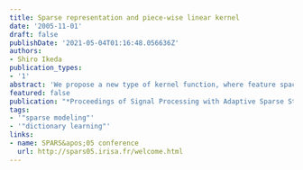 ```yaml
---
title: Sparse representation and piece-wise linear kernel
date: '2005-11-01'
draft: false
publishDate: '2021-05-04T01:16:48.056636Z'
authors:
- Shiro Ikeda
publication_types:
- '1'
abstract: 'We propose a new type of kernel function, where feature space is explicitly given with a piece-wise linear mapping from the input space. This idea is inspired by sparse linear system analysis, where inputs are represented as a sparse linear combination of &quot;dictionary vectors.&quot; This article gives the idea of such kernel function, and some preliminary experimental results.'
featured: false
publication: "*Proceedings of Signal Processing with Adaptive Sparse Structured Representations  (SPARS'05)*"
tags:
- '"sparse modeling"'
- '"dictionary learning"'
links:
- name: SPARS&apos;05 conference
  url: http://spars05.irisa.fr/welcome.html
---
```

